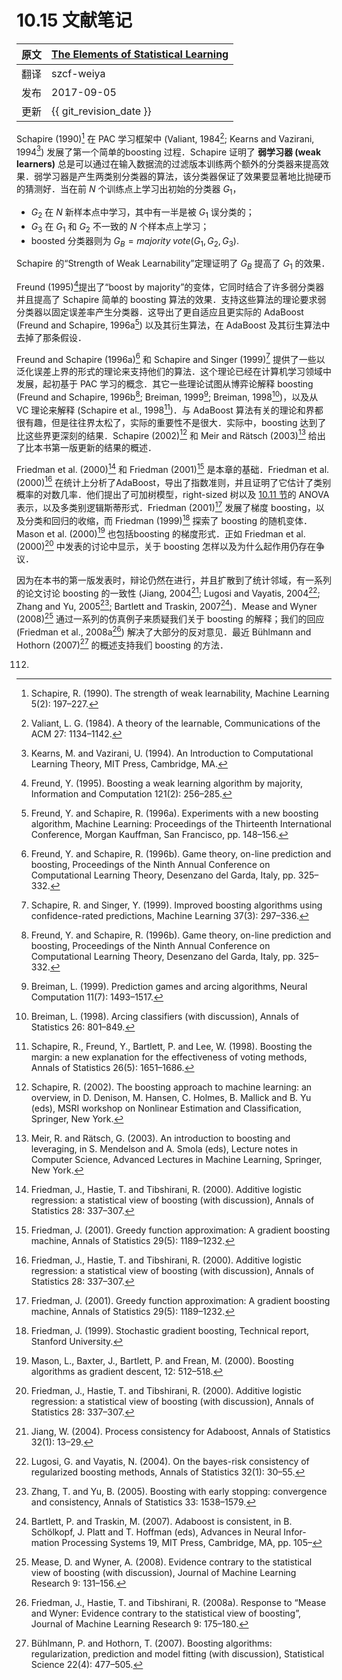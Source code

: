 # 10.15 文献笔记

| 原文   | [The Elements of Statistical Learning](https://esl.hohoweiya.xyz/book/The%20Elements%20of%20Statistical%20Learning.pdf) |
| ---- | ---------------------------------------- |
| 翻译   | szcf-weiya                               |
| 发布 | 2017-09-05 |
| 更新 | {{ git_revision_date }} |

Schapire (1990)[^1] 在 PAC 学习框架中 (Valiant, 1984[^2]; Kearns and Vazirani, 1994[^3]) 发展了第一个简单的boosting 过程．Schapire 证明了 **弱学习器 (weak learners)** 总是可以通过在输入数据流的过滤版本训练两个额外的分类器来提高效果．弱学习器是产生两类别分类器的算法，该分类器保证了效果要显著地比抛硬币的猜测好．当在前 $N$ 个训练点上学习出初始的分类器 $G_1$，

- $G_2$ 在 $N$ 新样本点中学习，其中有一半是被 $G_1$ 误分类的；
- $G_3$ 在 $G_1$ 和 $G_2$ 不一致的 $N$ 个样本点上学习；
- boosted 分类器则为 $G_B=majority\; vote(G_1,G_2,G_3)$.

Schapire 的“Strength of Weak Learnability”定理证明了 $G_B$ 提高了 $G_1$ 的效果．

Freund (1995)[^4]提出了“boost by majority”的变体，它同时结合了许多弱分类器并且提高了 Schapire 简单的 boosting 算法的效果．支持这些算法的理论要求弱分类器以固定误差率产生分类器．这导出了更自适应且更实际的 AdaBoost (Freund and Schapire, 1996a[^5]) 以及其衍生算法，在 AdaBoost 及其衍生算法中去掉了那条假设．

Freund and Schapire (1996a)[^6] 和 Schapire and Singer (1999)[^7] 提供了一些以泛化误差上界的形式的理论来支持他们的算法．这个理论已经在计算机学习领域中发展，起初基于 PAC 学习的概念．其它一些理论试图从博弈论解释 boosting (Freund and Schapire, 1996b[^6]; Breiman, 1999[^9]; Breiman, 1998[^10])，以及从 VC 理论来解释 (Schapire et al., 1998[^11])．与 AdaBoost 算法有关的理论和界都很有趣，但是往往界太松了，实际的重要性不是很大．实际中，boosting 达到了比这些界更深刻的结果．Schapire (2002)[^12] 和 Meir and Rätsch (2003)[^13] 给出了比本书第一版更新的结果的概述．

Friedman et al. (2000)[^16] 和 Friedman (2001)[^15] 是本章的基础．Friedman et al. (2000)[^16] 在统计上分析了AdaBoost，导出了指数准则，并且证明了它估计了类别概率的对数几率．他们提出了可加树模型，right-sized 树以及 [10.11 节](10.11-Right-Sized-Trees-for-Boosting.md)的 ANOVA 表示，以及多类别逻辑斯蒂形式．Friedman (2001)[^17] 发展了梯度 boosting，以及分类和回归的收缩，而 Friedman (1999)[^18] 探索了 boosting 的随机变体．Mason et al. (2000)[^19] 也包括boosting 的梯度形式．正如 Friedman et al. (2000)[^20] 中发表的讨论中显示，关于 boosting 怎样以及为什么起作用仍存在争议．

因为在本书的第一版发表时，辩论仍然在进行，并且扩散到了统计邻域，有一系列的论文讨论 boosting 的一致性 (Jiang, 2004[^21]; Lugosi and Vayatis, 2004[^22]; Zhang and Yu, 2005[^23]; Bartlett and Traskin, 2007[^24])．Mease and Wyner (2008)[^25] 通过一系列的仿真例子来质疑我们关于 boosting 的解释；我们的回应 (Friedman et al., 2008a[^26]) 解决了大部分的反对意见．最近 Bühlmann and Hothorn (2007)[^27] 的概述支持我们 boosting 的方法．

[^1]: Schapire, R. (1990). The strength of weak learnability, Machine Learning 5(2): 197–227.
[^2]: Valiant, L. G. (1984). A theory of the learnable, Communications of the ACM 27: 1134–1142.
[^3]: Kearns, M. and Vazirani, U. (1994). An Introduction to Computational Learning Theory, MIT Press, Cambridge, MA.
[^4]: Freund, Y. (1995). Boosting a weak learning algorithm by majority, Information and Computation 121(2): 256–285.
[^5]: Freund, Y. and Schapire, R. (1996a). Experiments with a new boosting algorithm, Machine Learning: Proceedings of the Thirteenth International Conference, Morgan Kauffman, San Francisco, pp. 148–156.
[^6]: Freund, Y. and Schapire, R. (1996b). Game theory, on-line prediction and boosting, Proceedings of the Ninth Annual Conference on Computational Learning Theory, Desenzano del Garda, Italy, pp. 325–332.
[^7]: Schapire, R. and Singer, Y. (1999). Improved boosting algorithms using confidence-rated predictions, Machine Learning 37(3): 297–336.
[^9]: Breiman, L. (1999). Prediction games and arcing algorithms, Neural Computation 11(7): 1493–1517.
[^10]: Breiman, L. (1998). Arcing classifiers (with discussion), Annals of Statistics 26: 801–849.
[^11]: Schapire, R., Freund, Y., Bartlett, P. and Lee, W. (1998). Boosting the margin: a new explanation for the effectiveness of voting methods, Annals of Statistics 26(5): 1651–1686.
[^12]: Schapire, R. (2002). The boosting approach to machine learning: an overview, in D. Denison, M. Hansen, C. Holmes, B. Mallick and B. Yu (eds), MSRI workshop on Nonlinear Estimation and Classification, Springer, New York.
[^13]: Meir, R. and Rätsch, G. (2003). An introduction to boosting and leveraging, in S. Mendelson and A. Smola (eds), Lecture notes in Computer Science, Advanced Lectures in Machine Learning, Springer, New York.
[^15]: Friedman, J. (2001). Greedy function approximation: A gradient boosting machine, Annals of Statistics 29(5): 1189–1232.
[^16]: Friedman, J., Hastie, T. and Tibshirani, R. (2000). Additive logistic regression: a statistical view of boosting (with discussion), Annals of Statistics 28: 337–307.
[^17]: Friedman, J. (2001). Greedy function approximation: A gradient boosting machine, Annals of Statistics 29(5): 1189–1232.
[^18]: Friedman, J. (1999). Stochastic gradient boosting, Technical report, Stanford University.
[^19]: Mason, L., Baxter, J., Bartlett, P. and Frean, M. (2000). Boosting algorithms as gradient descent, 12: 512–518.
[^20]: Friedman, J., Hastie, T. and Tibshirani, R. (2000). Additive logistic regression: a statistical view of boosting (with discussion), Annals of Statistics 28: 337–307.
[^21]: Jiang, W. (2004). Process consistency for Adaboost, Annals of Statistics 32(1): 13–29.
[^22]: Lugosi, G. and Vayatis, N. (2004). On the bayes-risk consistency of regularized boosting methods, Annals of Statistics 32(1): 30–55.
[^23]: Zhang, T. and Yu, B. (2005). Boosting with early stopping: convergence and consistency, Annals of Statistics 33: 1538–1579.
[^24]: Bartlett, P. and Traskin, M. (2007). Adaboost is consistent, in
B. Schölkopf, J. Platt and T. Hoffman (eds), Advances in Neural Infor-
mation Processing Systems 19, MIT Press, Cambridge, MA, pp. 105–
112.
[^25]: Mease, D. and Wyner, A. (2008). Evidence contrary to the statistical view of boosting (with discussion), Journal of Machine Learning Research 9: 131–156.
[^26]: Friedman, J., Hastie, T. and Tibshirani, R. (2008a). Response to “Mease and Wyner: Evidence contrary to the statistical view of boosting”, Journal of Machine Learning Research 9: 175–180.
[^27]: Bühlmann, P. and Hothorn, T. (2007). Boosting algorithms: regularization, prediction and model fitting (with discussion), Statistical Science 22(4): 477–505.
